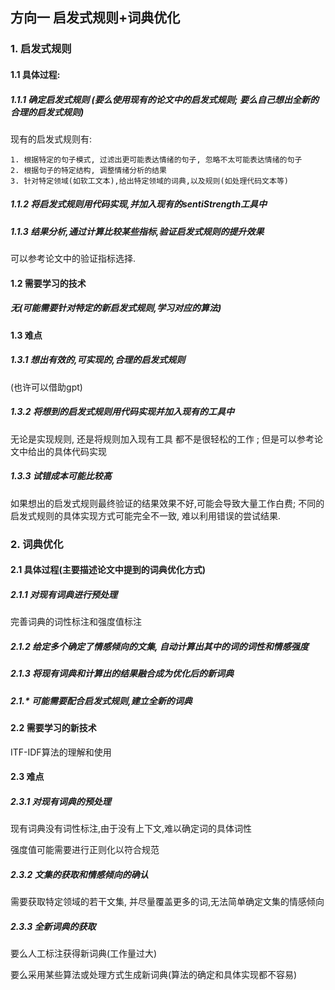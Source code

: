 ## 方向一 启发式规则+词典优化



### 1. 启发式规则

#### 1.1 具体过程:

##### 1.1.1 确定启发式规则 (要么使用现有的论文中的启发式规则; 要么自己想出全新的合理的启发式规则)

现有的启发式规则有:

 	1. 根据特定的句子模式, 过滤出更可能表达情绪的句子, 忽略不太可能表达情绪的句子
 	2. 根据句子的特定结构, 调整情绪分析的结果
 	3. 针对特定领域(如软工文本),给出特定领域的词典,以及规则(如处理代码文本等)

##### 1.1.2 将启发式规则用代码实现,并加入现有的sentiStrength工具中

##### 1.1.3 结果分析,通过计算比较某些指标,验证启发式规则的提升效果

可以参考论文中的验证指标选择.

#### 1.2 需要学习的技术

##### 无(可能需要针对特定的新启发式规则,学习对应的算法)

#### 1.3 难点

#####  1.3.1 想出有效的,可实现的,合理的启发式规则

(也许可以借助gpt)

##### 1.3.2 将想到的启发式规则用代码实现并加入现有的工具中

无论是实现规则, 还是将规则加入现有工具 都不是很轻松的工作 ; 但是可以参考论文中给出的具体代码实现

##### 1.3.3 试错成本可能比较高

如果想出的启发式规则最终验证的结果效果不好,可能会导致大量工作白费; 不同的启发式规则的具体实现方式可能完全不一致, 难以利用错误的尝试结果.

### 2. 词典优化

#### 2.1 具体过程(主要描述论文中提到的词典优化方式)

##### 2.1.1 对现有词典进行预处理

完善词典的词性标注和强度值标注

##### 2.1.2 给定多个确定了情感倾向的文集, 自动计算出其中的词的词性和情感强度

##### 2.1.3 将现有词典和计算出的结果融合成为优化后的新词典

##### 2.1.* 可能需要配合启发式规则,建立全新的词典

#### 2.2 需要学习的新技术

ITF-IDF算法的理解和使用

#### 2.3 难点

##### 2.3.1 对现有词典的预处理

现有词典没有词性标注,由于没有上下文,难以确定词的具体词性

强度值可能需要进行正则化以符合规范

##### 2.3.2 文集的获取和情感倾向的确认

需要获取特定领域的若干文集, 并尽量覆盖更多的词,无法简单确定文集的情感倾向

##### 2.3.3 全新词典的获取

要么人工标注获得新词典(工作量过大)

要么采用某些算法或处理方式生成新词典(算法的确定和具体实现都不容易)





